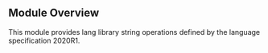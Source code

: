 ## Module Overview

This module provides lang library string operations defined by the language specification 2020R1.
